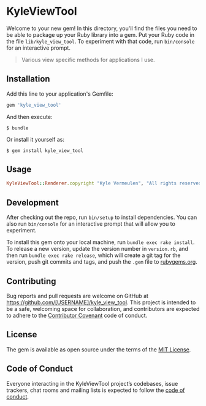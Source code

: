 # KyleViewTool

Welcome to your new gem! In this directory, you'll find the files you need to be able to package up your Ruby library into a gem. Put your Ruby code in the file `lib/kyle_view_tool`. To experiment with that code, run `bin/console` for an interactive prompt.

> Various view specific methods for applications I use.

## Installation

Add this line to your application's Gemfile:

```ruby
gem 'kyle_view_tool'
```

And then execute:

    $ bundle

Or install it yourself as:

    $ gem install kyle_view_tool

## Usage

```ruby
KyleViewTool::Renderer.copyright "Kyle Vermeulen", "All rights reserved"
```


## Development

After checking out the repo, run `bin/setup` to install dependencies. You can also run `bin/console` for an interactive prompt that will allow you to experiment.

To install this gem onto your local machine, run `bundle exec rake install`. To release a new version, update the version number in `version.rb`, and then run `bundle exec rake release`, which will create a git tag for the version, push git commits and tags, and push the `.gem` file to [rubygems.org](https://rubygems.org).

## Contributing

Bug reports and pull requests are welcome on GitHub at https://github.com/[USERNAME]/kyle_view_tool. This project is intended to be a safe, welcoming space for collaboration, and contributors are expected to adhere to the [Contributor Covenant](http://contributor-covenant.org) code of conduct.

## License

The gem is available as open source under the terms of the [MIT License](https://opensource.org/licenses/MIT).

## Code of Conduct

Everyone interacting in the KyleViewTool project’s codebases, issue trackers, chat rooms and mailing lists is expected to follow the [code of conduct](https://github.com/[USERNAME]/kyle_view_tool/blob/master/CODE_OF_CONDUCT.md).
